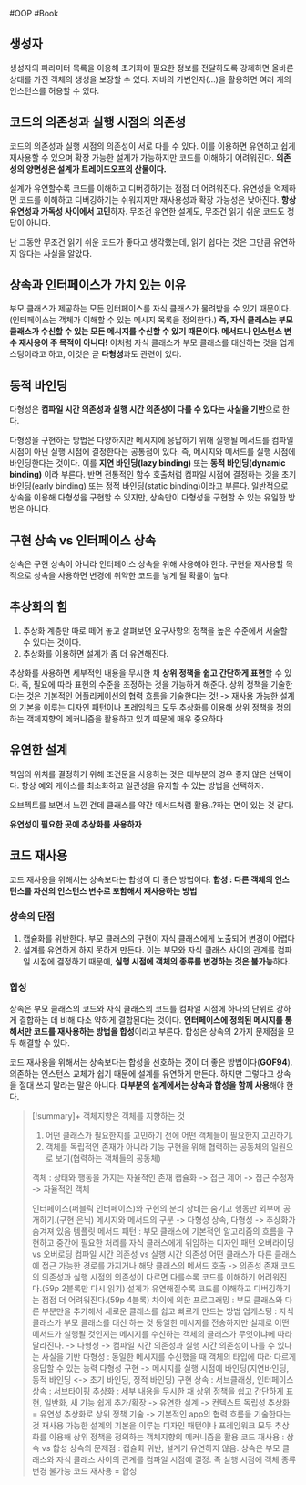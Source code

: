 #OOP #Book

## 생성자
생성자의 파라미터 목록을 이용해 초기화에 필요한 정보를 전달하도록 강제하면 올바른 상태를 가진 객체의 생성을 보장할 수 있다. 자바의 가변인자(...)을 활용하면 여러 개의 인스턴스를 허용할 수 있다.

## 코드의 의존성과 실행 시점의 의존성
코드의 의존성과 실행 시점의 의존성이 서로 다를 수 있다. 이를 이용하면 유연하고 쉽게 재사용할 수 있으며 확장 가능한 설계가 가능하지만 코드를 이해하기 어려워진다.
**의존성의 양면성은 설계가 트레이드오프의 산물이다.**

설계가 유연할수록 코드를 이해하고 디버깅하기는 점점 더 어려워진다.
유연성을 억제하면 코드를 이해하고 디버깅하기는 쉬워지지만 재사용성과 확장 가능성은 낮아진다.
**항상 유연성과 가독성 사이에서 고민**하자.
무조건 유연한 설계도, 무조건 읽기 쉬운 코드도 정답이 아니다.

난 그동안 무조건 읽기 쉬운 코드가 좋다고 생각했는데, 읽기 쉽다는 것은 그만큼 유연하지 않다는 사실을 알았다.

## 상속과 인터페이스가 가치 있는 이유
부모 클래스가 제공하는 모든 인터페이스를 자식 클래스가 물려받을 수 있기 때문이다. (인터페이스는 객체가 이해할 수 있는 메시지 목록을 정의한다.)
**즉, 자식 클래스는 부모 클래스가 수신할 수 있는 모든 메시지를 수신할 수 있기 때문이다. 메서드나 인스턴스 변수 재사용이 주 목적이 아니다!**  이처럼 자식 클래스가 부모 클래스를 대신하는 것을 업캐스팅이라고 하고, 이것은 곧 **다형성**과도 관련이 있다. 

## 동적 바인딩
다형성은 **컴파일 시간 의존성과 실행 시간 의존성이 다를 수 있다는 사실을 기반**으로 한다.

다형성을 구현하는 방법은 다양하지만 메시지에 응답하기 위해 실행될 메서드를 컴파일 시점이 아닌 실행 시점에 결정한다는 공통점이 있다. 즉, 메시지와 메서드를 실행 시점에 바인딩한다는 것이다. 이를 **지연 바인딩(lazy binding)** 또는 **동적 바인딩(dynamic binding)** 이라 부른다. 반면 전통적인 함수 호출처럼 컴파일 시점에 결정하는 것을 초기 바인딩(early binding) 또는 정적 바인딩(static binding)이라고 부른다.
일반적으로 상속을 이용해 다형성을 구현할 수 있지만, 상속만이 다형성을 구현할 수 있는 유일한 방법은 아니다.

## 구현 상속 vs 인터페이스 상속
상속은 구현 상속이 아니라 인터페이스 상속을 위해 사용해야 한다.
구현을 재사용할 목적으로 상속을 사용하면 변경에 취약한 코드를 낳게 될 확룰이 높다.

## 추상화의 힘
1. 추상화 계층만 따로 떼어 놓고 살펴보면 요구사항의 정책을 높은 수준에서 서술할 수 있다는 것이다.
2. 추상화를 이용하면 설계가 좀 더 유연해진다.

추상화를 사용하면 세부적인 내용을 무시한 채 **상위 정책을 쉽고 간단하게 표현**할 수 있다. 즉, 필요에 따라 표현의 수준을 조정하는 것을 가능하게 해준다. 상위 정책을 기술한다는 것은 기본적인 어플리케이션의 협력 흐름을 기술한다는 것!
-> 재사용 가능한 설계의 기본을 이루는 디자인 패턴이나 프레임워크 모두 추상화를 이용해 상위 정책을 정의하는 객체지향의 메커니즘을 활용하고 있기 때문에 매우 중요하다

## 유연한 설계
책임의 위치를 결정하기 위해 조건문을 사용하는 것은 대부분의 경우 좋지 않은 선택이다. 항상 예외 케이스를 최소화하고 일관성을 유지할 수 있는 방법을 선택하자.

오브젝트를 보면서 느낀 건데 클래스를 약간 메서드처럼 활용..?하는 면이 있는 것 같다.

**유연성이 필요한 곳에 추상화를 사용하자**

## 코드 재사용
코드 재사용을 위해서는 상속보다는 합성이 더 좋은 방법이다.
**합성 : 다른 객체의 인스턴스를 자신의 인스턴스 변수로 포함해서 재사용하는 방법**

### 상속의 단점
1. 캡슐화를 위반한다. 부모 클래스의 구현이 자식 클래스에게 노출되어 변경이 어렵다
2. 설계를 유연하게 하지 못하게 만든다. 이는 부모와 자식 클래스 사이의 관계를 컴파일 시점에 결정하기 때문에, **실행 시점에 객체의 종류를 변경하는 것은 불가능**하다.

### 합성
상속은 부모 클래스의 코드와 자식 클래스의 코드를 컴파일 시점에 하나의 단위로 강하게 결합하는 데 비해 다소 약하게 결합된다는 것이다.
**인터페이스에 정의된 메시지를 통해서만 코드를 재사용하는 방법을 합성**이라고 부른다.
합성은 상속의 2가지 문제점을 모두 해결할 수 있다.

코드 재사용을 위해서는 상속보다는 합성을 선호하는 것이 더 좋은 방법이다(**GOF94**). 의존하는 인스턴스 교체가 쉽기 때문에 설계를 유연하게 만든다.
하지만 그렇다고 상속을 절대 쓰지 말라는 말은 아니다. **대부분의 설계에서는 상속과 합성을 함께 사용**해야 한다.

> [!summary]+ 
> 객체지향은 객체를 지향하는 것
> 1. 어떤 클래스가 필요한지를 고민하기 전에 어떤 객체들이 필요한지 고민하기.
> 2. 객체를 독립적인 존재가 아니라 기능 구현을 위해 협력하는 공동체의 일원으로 보기(협력하는 객체들의 공동체)
> 
> 객체 : 상태와 행동을 가지는 자율적인 존재
> 캡슐화 -> 접근 제어 -> 접근 수정자 -> 자율적인 객체
> 
> 인터페이스(퍼블릭 인터페이스)와 구현의 분리
> 상태는 숨기고 행동만 외부에 공개하기.(구현 은닉)
> 메시지와 메서드의 구분 -> 다형성
> 상속, 다형성 -> 추상화가 숨겨져 있음
> 템플릿 메서드 패턴 : 부모 클래스에 기본적인 알고리즘의 흐름을 구현하고 중간에 필요한 처리를 자식 클래스에게 위임하는 디자인 패턴
> 오버라이딩 vs 오버로딩
> 컴파일 시간 의존성 vs 실행 시간 의존성
> 어떤 클래스가 다른 클래스에 접근 가능한 경로를 가지거나 해당 클래스의 메서드 호출 -> 의존성 존재
코드의 의존성과 실행 시점의 의존성이 다르면 다를수록 코드를 이해하기 어려워진다.(59p 2블록만 다시 읽기)
설계가 유연해질수록 코드를 이해하고 디버깅하기는 점점 더 어려워진다.(59p 4블록)
> 차이에 의한 프로그래밍 : 부모 클래스와 다른 부분만을 추가해서 새로운 클래스를 쉽고 빠르게 만드는 방법
> 업캐스팅 : 자식 클래스가 부모 클래스를 대신 하는 것
> 동일한 메시지를 전송하지만 실제로 어떤 메서드가 실행될 것인지는 메시지를 수신하는 객체의 클래스가 무엇이냐에 따라 달라진다. -> 다형성 -> 컴파일 시간 의존성과 실행 시간 의존성이 다를 수 있다는 사실을 기반
> 다형성 : 동일한 메시지를 수신했을 때 객체의 타입에 따라 다르게 응답할 수 있는 능력
> 다형성 구현 -> 메시지를 실행 시점에 바인딩(지연바인딩, 동적 바인딩 <-> 초기 바인딩, 정적 바인딩)
> 구현 상속 : 서브클래싱, 인터페이스 상속 : 서브타이핑
> 추상화 : 세부 내용을 무시한 채 상위 정책을 쉽고 간단하게 표현, 일반화, 새 기능 쉽게 추가/확장 -> 유연한 설계 -> 컨텍스트 독립성 
> 추상화 = 유연성
> 추상화로 상위 정책 기술 -> 기본적인 app의 협력 흐름을 기술한다는 것
> 재사용 가능한 설계의 기본을 이루는 디자인 패턴이나 프레임워크 모두 추상화를 이용해 상위 정책을 정의하는 객체지향의 메커니즘을 활용
> 코드 재사용 : 상속 vs 합성
> 상속의 문제점 : 캡슐화 위반, 설계가 유연하지 않음. 상속은 부모 클래스와 자식 클래스 사이의 관계를 컴파일 시점에 결정. 즉 실행 시점에 객체 종류 변경 불가능
> 코드 재사용 = 합성
